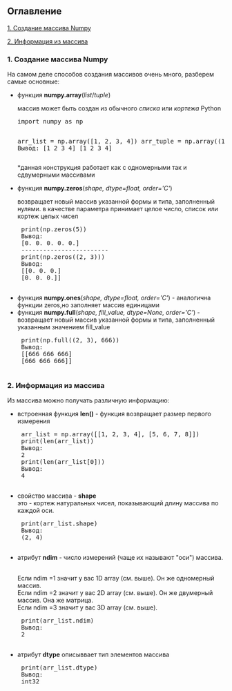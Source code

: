 <h2><b1>Оглавление</b1> </h2>
<a href="#name_link1">1. Создание массива Numpy</a>
<p><a href="#name_link2">2. Информация из массива</a></p>
 
<h3><a name="name_link1">1. Создание массива Numpy</a></h3>
<p><h7>На самом деле способов создания массивов очень много, разберем самые основные:</h7></p>
<ul>
  <li>функция <b>numpy.array</b>(<i>list</i>/<i>tuple</i>)</li>
 <p>массив может быть создан из обычного <em>списка</em> или <em>кортежа</em> Python</p>
 <pre>
import numpy as np

arr_list = np.array([1, 2, 3, 4])
arr_tuple = np.array((1, 2, 3, 4))
Вывод:
[1 2 3 4]
[1 2 3 4]</pre>
*данная конструкция работает как с одномерными так и сдвумерными массивами
  <li>функция <b>numpy.zeros</b>(<i>shape, dtype=float, order='C'</i>)</li>
  <p>возвращает новый массив указанной формы и типа, заполненный нулями. в качестве параметра принимает целое число, список или кортеж целых чисел</p>
  <pre>
 print(np.zeros(5))
 Вывод:
 [0. 0. 0. 0. 0.]
 ------------------------
 print(np.zeros((2, 3)))
 Вывод:
 [[0. 0. 0.]
 [0. 0. 0.]]
 </pre>
 
  <li>функция <b>numpy.ones</b>(<i>shape, dtype=float, order='C'</i>) - аналогична функции zeros,но заполняет массив единицами</li>
  <li>функция <b>numpy.full</b>(<i>shape, fill_value, dtype=None, order='C'</i>) - возвращает новый массив указанной формы и типа, заполненный указанным значением fill_value</li>
 <pre>
 print(np.full((2, 3), 666))
 Вывод:
 [[666 666 666]
 [666 666 666]]
 </pre>
</ul>

<h3><a name="name_link2">2. Информация из массива</a></h3>
Из массива можно получать различную информацию:
<ul>
 <li>встроенная функция <b>len()</b> - функция возвращает размер первого измерения</li>
  <pre>
 arr_list = np.array([[1, 2, 3, 4], [5, 6, 7, 8]])
 print(len(arr_list))
 Вывод:
 2
 print(len(arr_list[0]))
 Вывод:
 4
 </pre>
 
 <li>свойство массива - <b>shape</b></li>
 это - кортеж натуральных чисел, показывающий длину массива по каждой оси. 
 <pre>
 print(arr_list.shape)
 Вывод:
 (2, 4)
 </pre>
 
 <li>атрибут <b>ndim</b> - число измерений (чаще их называют "оси") массива.</li> 
  <p><br>Если ndim =1 значит у вас 1D array (см. выше). Он же одномерный массив.
  <br>Если ndim =2 значит у вас 2D array (см. выше). Он же двумерный массив. Она же матрица.
  <br>Если ndim =3 значит у вас 3D array (см. выше). </br></p>
<pre>
 print(arr_list.ndim)
 Вывод:
 2
 </pre>
 
 <li>атрибут <b>dtype</b> описыввает тип элементов массива</li>
 <pre>
 print(arr_list.dtype)
 Вывод:
 int32
 </pre>
</ul>


